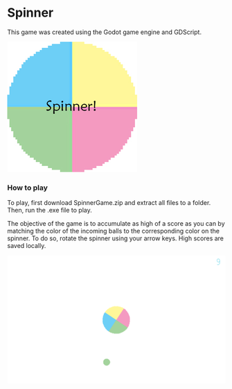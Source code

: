 # Spinner

This game was created using the Godot game engine and GDScript.

![](images/SpinnerImage2.jpg)

### How to play

To play, first download SpinnerGame.zip and extract all files to a folder. Then, run the .exe file to play.

The objective of the game is to accumulate as high of a score as you can by matching the color of the incoming balls to the corresponding color on the spinner. To do so, rotate the spinner using your arrow keys. High scores are saved locally.

![](images/SpinnerImage1.png)
